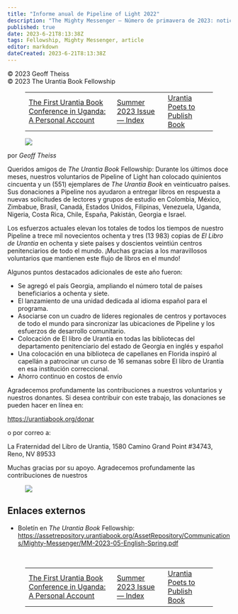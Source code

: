 ```yaml
---
title: "Informe anual de Pipeline of Light 2022"
description: "The Mighty Messenger — Número de primavera de 2023: noticias y opiniones para los lectores de El Libro de Urantia"
published: true
date: 2023-6-21T8:13:38Z
tags: Fellowship, Mighty Messenger, article
editor: markdown
dateCreated: 2023-6-21T8:13:38Z
---
```


<p class="v-card v-sheet theme--light grey lighten-3 px-2">© 2023 Geoff Theiss<br>© 2023 The Urantia Book Fellowship</p>
<figure class="table chapter-navigator">
  <table>
    <tbody>
      <tr>
        <td>
        <a href="/es/article/Aprilhelen/The_First_Urantia_Book_Conference_in_Uganda">
          <span class="mdi mdi-arrow-left-drop-circle"></span><span class="pl-2">The First Urantia Book Conference in Uganda: A Personal Account</span>
        </a>
        </td>
        <td>
        <a href="/es/index/articles_mighty_messenger#summer-2023-issue">
          <span class="mdi mdi-book-open-variant"></span><span class="pl-2">Summer 2023 Issue — Index</span>
        </a>
        </td>
        <td>
        <a href="/es/article/Duane_Johnson/Urantia_Poets_to_Publish_Book">
          <span class="pr-2">Urantia Poets to Publish Book</span><span class="mdi mdi-arrow-right-drop-circle"></span>
        </a>
        </td>
      </tr>
    </tbody>
  </table>
</figure>


<figure id="Figure_1" class="image urantiapedia estilo-imagen-alinear-izquierda">
<img src="/image/article/The_Mighty_Messenger/2023_Spring/015.jpg">
</figure>

por _Geoff Theiss_

Queridos amigos de _The Urantia Book_ Fellowship: Durante los últimos doce meses, nuestros voluntarios de Pipeline of Light han colocado quinientos cincuenta y un (551) ejemplares de _The Urantia Book_ en veinticuatro países. Sus donaciones a Pipeline nos ayudaron a entregar libros en respuesta a nuevas solicitudes de lectores y grupos de estudio en Colombia, México, Zimbabue, Brasil, Canadá, Estados Unidos, Filipinas, Venezuela, Uganda, Nigeria, Costa Rica, Chile, España, Pakistán, Georgia e Israel.

Los esfuerzos actuales elevan los totales de todos los tiempos de nuestro Pipeline a trece mil novecientos ochenta y tres (13 983) copias de _El Libro de Urantia_ en ochenta y siete países y doscientos veintiún centros penitenciarios de todo el mundo. ¡Muchas gracias a los maravillosos voluntarios que mantienen este flujo de libros en el mundo!

Algunos puntos destacados adicionales de este año fueron:

- Se agregó el país Georgia, ampliando el número total de países beneficiarios a ochenta y siete.
- El lanzamiento de una unidad dedicada al idioma español para el programa.
- Asociarse con un cuadro de líderes regionales de centros y portavoces de todo el mundo para sincronizar las ubicaciones de Pipeline y los esfuerzos de desarrollo comunitario.
- Colocación de El libro de Urantia en todas las bibliotecas del departamento penitenciario del estado de Georgia en inglés y español
- Una colocación en una biblioteca de capellanes en Florida inspiró al capellán a patrocinar un curso de 16 semanas sobre El libro de Urantia en esa institución correccional.
- Ahorro continuo en costos de envío

Agradecemos profundamente las contribuciones a nuestros voluntarios y nuestros donantes. Si desea contribuir con este trabajo, las donaciones se pueden hacer en línea en:

https://urantiabook.org/donar

o por correo a:

La Fraternidad del Libro de Urantia, 1580
Camino Grand Point #34743, Reno, NV
89533

Muchas gracias por su apoyo.
Agradecemos profundamente las contribuciones de nuestros

<figure id="Figure_2" class="image urantiapedia">
<img src="/image/article/The_Mighty_Messenger/2023_Spring/016.jpg">
</figure>

## Enlaces externos

* Boletín en _The Urantia Book_ Fellowship: https://assetrepository.urantiabook.org/AssetRepository/Communications/Mighty-Messenger/MM-2023-05-English-Spring.pdf

<br>

<figure class="table chapter-navigator">
  <table>
    <tbody>
      <tr>
        <td>
        <a href="/es/article/Aprilhelen/The_First_Urantia_Book_Conference_in_Uganda">
          <span class="mdi mdi-arrow-left-drop-circle"></span><span class="pl-2">The First Urantia Book Conference in Uganda: A Personal Account</span>
        </a>
        </td>
        <td>
        <a href="/es/index/articles_mighty_messenger#summer-2023-issue">
          <span class="mdi mdi-book-open-variant"></span><span class="pl-2">Summer 2023 Issue — Index</span>
        </a>
        </td>
        <td>
        <a href="/es/article/Duane_Johnson/Urantia_Poets_to_Publish_Book">
          <span class="pr-2">Urantia Poets to Publish Book</span><span class="mdi mdi-arrow-right-drop-circle"></span>
        </a>
        </td>
      </tr>
    </tbody>
  </table>
</figure>
